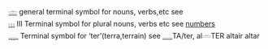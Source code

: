 [𓏛](𓏛) general terminal symbol for nouns, verbs,etc see  
[𓏥](𓏥) III Terminal symbol for plural nouns, verbs etc see [numbers](numbers)  
[𓇾](𓇾) Terminal symbol for ‘ter’(terra,terrain) see [𓇿](𓇿)TA/ter, al𓏛TER altair altar